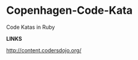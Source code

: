 Copenhagen-Code-Kata
====================

Code Katas in Ruby

**LINKS**

http://content.codersdojo.org/
